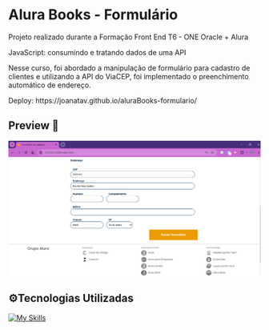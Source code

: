 <h1> Alura Books - Formulário </h1>

Projeto realizado durante a Formação Front End T6 - ONE Oracle + Alura
<p>JavaScript: consumindo e tratando dados de uma API</p>

Nesse curso, foi abordado a manipulação de formulário para cadastro de clientes e utilizando a API do ViaCEP, foi implementado o preenchimento automático de endereço.

<p>Deploy: https://joanatav.github.io/aluraBooks-formulario/ </p>

<h2>Preview 👀 </h2>

<img src="img/preview.png">


<h2>⚙️Tecnologias Utilizadas</h2>

[![My Skills](https://skillicons.dev/icons?i=html,js,vscode)](https://skillicons.dev)

